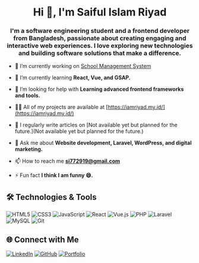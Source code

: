 <h1 align="center">Hi 👋, I'm Saiful Islam Riyad</h1>
<h3 align="center">I'm a software engineering student and a frontend developer from Bangladesh, passionate about creating engaging and interactive web experiences. I love exploring new technologies and building software solutions that make a difference.</h3>



- 🔭 I’m currently working on [School Management System](https://mosharefgrammarschool.com/)

- 🌱 I’m currently learning **React, Vue, and GSAP.**

- 🤝 I’m looking for help with **Learning advanced frontend frameworks and tools.**

- 👨‍💻 All of my projects are available at [https://iamriyad.my.id/](https://iamriyad.my.id/)

- 📝 I regularly write articles on [Not available yet but planned for the future.](Not available yet but planned for the future.)

- 💬 Ask me about **Website development, Laravel, WordPress, and digital marketing.**

- 📫 How to reach me **si772919@gmail.com**

- ⚡ Fun fact **I think I am funny 😄.**


## 🛠️ Technologies & Tools

![HTML5](https://img.shields.io/badge/-HTML5-E34F26?style=flat-square&logo=html5&logoColor=white)
![CSS3](https://img.shields.io/badge/-CSS3-1572B6?style=flat-square&logo=css3)
![JavaScript](https://img.shields.io/badge/-JavaScript-F7DF1E?style=flat-square&logo=javascript&logoColor=black)
![React](https://img.shields.io/badge/-React-61DAFB?style=flat-square&logo=react&logoColor=black)
![Vue.js](https://img.shields.io/badge/-Vue.js-42B883?style=flat-square&logo=vue.js&logoColor=white)
![PHP](https://img.shields.io/badge/-PHP-777BB4?style=flat-square&logo=php&logoColor=white)
![Laravel](https://img.shields.io/badge/-Laravel-FF2D20?style=flat-square&logo=laravel&logoColor=white)
![MySQL](https://img.shields.io/badge/-MySQL-4479A1?style=flat-square&logo=mysql&logoColor=white)
![Git](https://img.shields.io/badge/-Git-F05032?style=flat-square&logo=git&logoColor=white)

## 🌐 Connect with Me

[![LinkedIn](https://img.shields.io/badge/-LinkedIn-0077B5?style=flat-square&logo=linkedin&logoColor=white)](https://linkedin.com/in/saiful-islam-riyad)
[![GitHub](https://img.shields.io/badge/-GitHub-181717?style=flat-square&logo=github&logoColor=white)](https://github.com/your-github-profile)
[![Portfolio](https://img.shields.io/badge/-Portfolio-FF5722?style=flat-square&logo=adobe&logoColor=white)](#)
